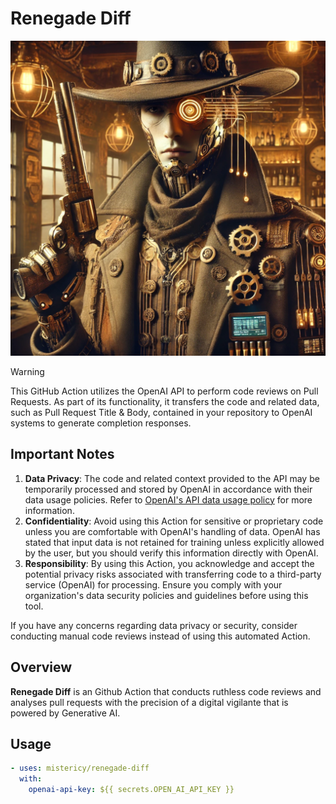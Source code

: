 # Renegade Diff

<p align="center">
  <img src="./doc/renegade-diff.png" alt="Where code meets its match">
</p>

> [!WARNING]  
> 
> This GitHub Action utilizes the OpenAI API to perform code reviews on Pull Requests. As part of its functionality, it transfers the code and related data, such as Pull Request Title & Body, contained in your repository to OpenAI systems to generate completion responses.
> 
> ## Important Notes
> 1. **Data Privacy**: The code and related context provided to the API may be temporarily processed and stored by OpenAI in accordance with their data usage policies. Refer to [OpenAI's API data usage policy](https://openai.com/policies/api-data-usage-policies) for more information.
> 2. **Confidentiality**: Avoid using this Action for sensitive or proprietary code unless you are comfortable with OpenAI's handling of data. OpenAI has stated that input data is not retained for training unless explicitly allowed by the user, but you should verify this information directly with OpenAI.
> 3. **Responsibility**: By using this Action, you acknowledge and accept the potential privacy risks associated with transferring code to a third-party service (OpenAI) for processing. Ensure you comply with your organization's data security policies and guidelines before using this tool.
>
> If you have any concerns regarding data privacy or security, consider conducting manual code reviews instead of using this automated Action.


## Overview

**Renegade Diff** is an Github Action that conducts ruthless code reviews and analyses pull requests with the precision of a digital vigilante that is powered by Generative AI.

## Usage

```yaml
- uses: mistericy/renegade-diff
  with:
    openai-api-key: ${{ secrets.OPEN_AI_API_KEY }}
```

